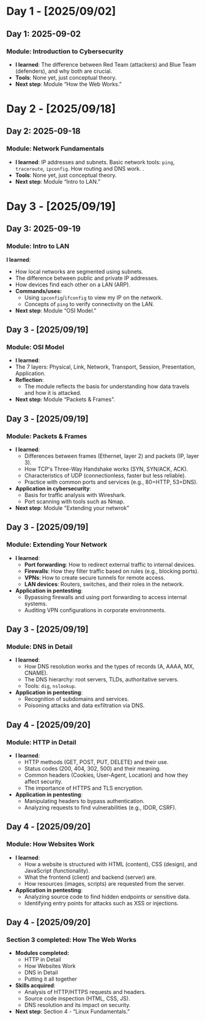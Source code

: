 # Day 1 - [2025/09/02]
## Day 1: 2025-09-02
### Module: Introduction to Cybersecurity
- **I learned**: The difference between Red Team (attackers) and Blue Team (defenders), and why both are crucial.
- **Tools**: None yet, just conceptual theory.
- **Next step**: Module “How the Web Works.”

# Day 2 - [2025/09/18]
## Day 2: 2025-09-18
### Module: Network Fundamentals
- **I learned**: IP addresses and subnets. Basic network tools: `ping`, `traceroute`, `ipconfig`. How routing and DNS work. .
- **Tools**: None yet, just conceptual theory.
- **Next step**: Module “Intro to LAN.”

# Day 3 - [2025/09/19]
## Day 3: 2025-09-19
### Module: Intro to LAN
 **I learned**: 
  - How local networks are segmented using subnets.
  - The difference between public and private IP addresses.
  - How devices find each other on a LAN (ARP).
- **Commands/uses:** 
  - Using `ipconfig`/`ifconfig` to view my IP on the network.
  - Concepts of `ping` to verify connectivity on the LAN.
- **Next step**: Module “OSI Model.”

## Day 3 - [2025/09/19]
### Module: OSI Model
- **I learned**:
- The 7 layers: Physical, Link, Network, Transport, Session, Presentation, Application.
- **Reflection**: 
  - The module reflects the basis for understanding how data travels and how it is attacked.
- **Next step**: Module “Packets & Frames”.

## Day 3 - [2025/09/19]
### Module: Packets & Frames
- **I learned**: 
  - Differences between frames (Ethernet, layer 2) and packets (IP, layer 3).
  - How TCP's Three-Way Handshake works (SYN, SYN/ACK, ACK).
  - Characteristics of UDP (connectionless, faster but less reliable).
  - Practice with common ports and services (e.g., 80=HTTP, 53=DNS).
- **Application in cybersecurity**:
  - Basis for traffic analysis with Wireshark.
  - Port scanning with tools such as Nmap.
- **Next step**: Module "Extending your netwrok"

## Day 3 - [2025/09/19]
### Module: Extending Your Network
- **I learned**:
  - **Port forwarding**: How to redirect external traffic to internal devices.
  - **Firewalls**: How they filter traffic based on rules (e.g., blocking ports).
  - **VPNs**: How to create secure tunnels for remote access.
  - **LAN devices**: Routers, switches, and their roles in the network.
- **Application in pentesting**:
  - Bypassing firewalls and using port forwarding to access internal systems.
  - Auditing VPN configurations in corporate environments.
 
## Day 3 - [2025/09/19]
### Module: DNS in Detail
- **I learned**: 
  - How DNS resolution works and the types of records (A, AAAA, MX, CNAME).
  - The DNS hierarchy: root servers, TLDs, authoritative servers.
  - Tools: `dig`, `nslookup`.
- **Application in pentesting**:
  - Recognition of subdomains and services.
  - Poisoning attacks and data exfiltration via DNS.
 
## Day 4 - [2025/09/20]
### Module: HTTP in Detail
- **I learned**:
  - HTTP methods (GET, POST, PUT, DELETE) and their use.
  - Status codes (200, 404, 302, 500) and their meaning.
  - Common headers (Cookies, User-Agent, Location) and how they affect security.
  - The importance of HTTPS and TLS encryption.
- **Application in pentesting**:
  - Manipulating headers to bypass authentication.
  - Analyzing requests to find vulnerabilities (e.g., IDOR, CSRF).
 
## Day 4 - [2025/09/20]
### Module: How Websites Work
- **I learned**:  
  - How a website is structured with HTML (content), CSS (design), and JavaScript (functionality).  
  - What the frontend (client) and backend (server) are.  
  - How resources (images, scripts) are requested from the server.  
- **Application in pentesting**:  
  - Analyzing source code to find hidden endpoints or sensitive data.  
  - Identifying entry points for attacks such as XSS or injections.
 
## Day 4 - [2025/09/20]
### Section 3 completed: How The Web Works
- **Modules completed:**  
  - HTTP in Detail  
  - How Websites Work  
  - DNS in Detail  
  - Putting it all together  
- **Skills acquired**:  
  - Analysis of HTTP/HTTPS requests and headers.  
  - Source code inspection (HTML, CSS, JS).  
  - DNS resolution and its impact on security.  
- **Next step**: Section 4 - “Linux Fundamentals.”
